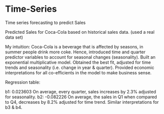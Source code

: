 # Time-Series
Time series forecasting to predict Sales

Predicted Sales for Coca-Cola based on historical sales data. (used a real data set)
 
My intuition: Coca-Cola is a beverage that is affected by seasons, in summer people drink more coke. Hence, introduced time and quarter predictor variables to account for seasonal changes (seasonality).
Built an exponential multiplicative model. Obtained the best fit, adjusted for time trends and seasonality (i.e. change in year & quarter).
Provided economic interpretations for all co-efficients in the model to make business sense.

Regression table: 
 

b1: 0.023603
On average, every quarter, sales increases by 2.3% adjusted for seasonality.
b2: -0.082226
On average, the sales in Q1 when compared to Q4, decreases by 8.2% adjusted for time trend.
Similar interpretations for b3 & b4.

